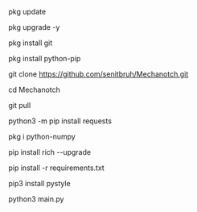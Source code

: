 pkg update

pkg upgrade -y

pkg install git

pkg install python-pip

git clone https://github.com/senitbruh/Mechanotch.git

cd Mechanotch

git pull

python3 -m pip install requests

pkg i python-numpy

pip install rich --upgrade

pip install -r requirements.txt

pip3 install pystyle

python3 main.py
